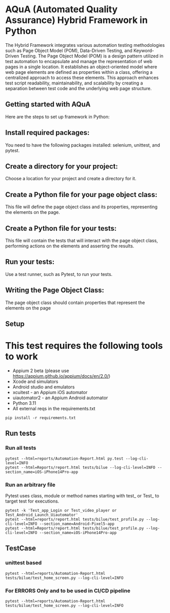 # AQuA (Automated Quality Assurance) Hybrid Framework in Python
The Hybrid Framework integrates various automation testing methodologies such as Page Object Model (POM), Data-Driven Testing, and Keyword-Driven Testing. The Page Object Model (POM) is a design pattern utilized in test automation to encapsulate and manage the representation of web pages in a single location. It establishes an object-oriented model where web page elements are defined as properties within a class, offering a centralized approach to access these elements. This approach enhances test script readability, maintainability, and scalability by creating a separation between test code and the underlying web page structure.


## Getting started with AQuA
Here are the steps to set up framework in Python:

## Install required packages:
You need to have the following packages installed: selenium, unittest, and pytest.

## Create a directory for your project: 
Choose a location for your project and create a directory for it.

## Create a Python file for your page object class: 
This file will define the page object class and its properties, representing the elements on the page.

## Create a Python file for your tests: 
This file will contain the tests that will interact with the page object class, performing actions on the elements and asserting the results.

## Run your tests: 
Use a test runner, such as Pytest, to run your tests.

## Writing the Page Object Class:
The page object class should contain properties that represent the elements on the page
## Setup

# This test requires the following tools to work
- Appium 2 beta (please use https://appium.github.io/appium/docs/en/2.0/)
- Xcode and simulators 
- Android studio and emulators
- xcuitest - an Appium iOS automator
- uiautomator2 - an Appium Android automator
- Python 3.11 
- All external reqs in the requirements.txt

```
pip install -r requirements.txt
```

## Run tests
### Run all tests
```
pytest --html=reports/Automation-Report.html py.test --log-cli-level=INFO
pytest --html=Reports/report.html tests/bilue --log-cli-level=INFO --section_name=iOS-iPhone14Pro-app
```

### Run an arbitrary file
Pytest uses class, module or method names starting with test_ or Test_ to target test for executions.

```
pytest -k 'Test_app_Login or Test_video_player or Test_Android_Launch_Uiautomator'
pytest --html=reports/report.html tests/bilue/test_profile.py --log-cli-level=INFO --section_name=Android-Pixel5-app
pytest --html=Reports/report.html tests/bilue/test_profile.py --log-cli-level=INFO --section_name=iOS-iPhone14Pro-app
```

## TestCase
### unittest based
```
pytest --html=reports/Automation-Report.html tests/bilue/test_home_screen.py --log-cli-level=INFO
```
### For ERRORS Only and to be used in CI/CD pipeline
```
pytest --html=reports/Automation-Report.html tests/bilue/test_home_screen.py --log-cli-level=INFO
```



